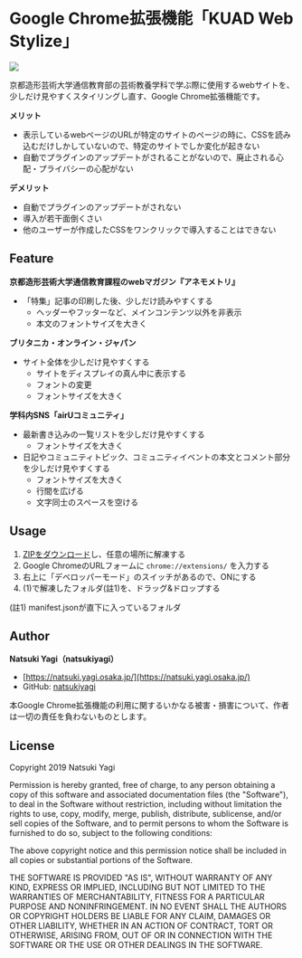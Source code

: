 # Google Chrome拡張機能「KUAD Web Stylize」

![](https://img.shields.io/github/license/mashape/apistatus.svg)

京都造形芸術大学通信教育部の芸術教養学科で学ぶ際に使用するwebサイトを、少しだけ見やすくスタイリングし直す、Google Chrome拡張機能です。

**メリット**

- 表示しているwebページのURLが特定のサイトのページの時に、CSSを読み込むだけしかしていないので、特定のサイトでしか変化が起きない
- 自動でプラグインのアップデートがされることがないので、廃止される心配・プライバシーの心配がない

**デメリット**

- 自動でプラグインのアップデートがされない
- 導入が若干面倒くさい
- 他のユーザーが作成したCSSをワンクリックで導入することはできない

## Feature

**京都造形芸術大学通信教育課程のwebマガジン『アネモメトリ』**

- 「特集」記事の印刷した後、少しだけ読みやすくする
  - ヘッダーやフッターなど、メインコンテンツ以外を非表示
  - 本文のフォントサイズを大きく

**ブリタニカ・オンライン・ジャパン**

- サイト全体を少しだけ見やすくする
  - サイトをディスプレイの真ん中に表示する
  - フォントの変更
  - フォントサイズを大きく

**学科内SNS「airUコミュニティ」**

- 最新書き込みの一覧リストを少しだけ見やすくする
  - フォントサイズを大きく
- 日記やコミュニティトピック、コミュニティイベントの本文とコメント部分を少しだけ見やすくする
  - フォントサイズを大きく
  - 行間を広げる
  - 文字同士のスペースを空ける

## Usage

1. [ZIPをダウンロード](https://github.com/natsukiyagi/anemo-print-stylize/archive/master.zip)し、任意の場所に解凍する
1. Google ChromeのURLフォームに `chrome://extensions/` を入力する
1. 右上に「デベロッパーモード」のスイッチがあるので、ONにする
1. (1)で解凍したフォルダ(註1)を、ドラッグ&ドロップする

(註1) manifest.jsonが直下に入っているフォルダ

## Author

**Natsuki Yagi（natsukiyagi）**

- [https://natsuki.yagi.osaka.jp/](https://natsuki.yagi.osaka.jp/)
- GitHub: [natsukiyagi](https://github.com/natsukiyagi)

本Google Chrome拡張機能の利用に関するいかなる被害・損害について、作者は一切の責任を負わないものとします。

## License

Copyright 2019 Natsuki Yagi

Permission is hereby granted, free of charge, to any person obtaining a copy of this software and associated documentation files (the "Software"), to deal in the Software without restriction, including without limitation the rights to use, copy, modify, merge, publish, distribute, sublicense, and/or sell copies of the Software, and to permit persons to whom the Software is furnished to do so, subject to the following conditions:

The above copyright notice and this permission notice shall be included in all copies or substantial portions of the Software.

THE SOFTWARE IS PROVIDED "AS IS", WITHOUT WARRANTY OF ANY KIND, EXPRESS OR IMPLIED, INCLUDING BUT NOT LIMITED TO THE WARRANTIES OF MERCHANTABILITY, FITNESS FOR A PARTICULAR PURPOSE AND NONINFRINGEMENT. IN NO EVENT SHALL THE AUTHORS OR COPYRIGHT HOLDERS BE LIABLE FOR ANY CLAIM, DAMAGES OR OTHER LIABILITY, WHETHER IN AN ACTION OF CONTRACT, TORT OR OTHERWISE, ARISING FROM, OUT OF OR IN CONNECTION WITH THE SOFTWARE OR THE USE OR OTHER DEALINGS IN THE SOFTWARE.
